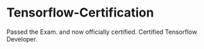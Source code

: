 # Tensorflow-Certification
Passed the Exam. and now officially certified. 
Certified Tensorflow Developer. 
